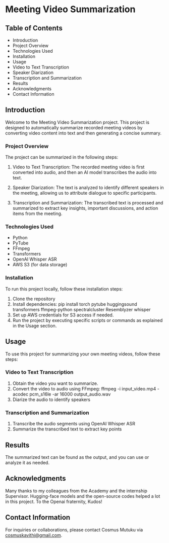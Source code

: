 # Meeting Video Summarization

## Table of Contents
- Introduction
- Project Overview
- Technologies Used
- Installation
- Usage
- Video to Text Transcription
- Speaker Diarization
- Transcription and Summarization
- Results
- Acknowledgments
- Contact Information

## Introduction
Welcome to the Meeting Video Summarization project. This project is designed to automatically summarize recorded meeting videos by converting video content into text and then generating a concise summary.

### Project Overview
The project can be summarized in the following steps:

1. Video to Text Transcription: The recorded meeting video is first converted into audio, and then an AI model transcribes the audio into text.

2. Speaker Diarization: The text is analyzed to identify different speakers in the meeting, allowing us to attribute dialogue to specific participants.

3. Transcription and Summarization: The transcribed text is processed and summarized to extract key insights, important discussions, and action items from the meeting.

### Technologies Used
- Python
- PyTube
- FFmpeg
- Transformers
- OpenAI Whisper ASR
- AWS S3 (for data storage)

### Installation
To run this project locally, follow these installation steps:

1. Clone the repository
2. Install dependencies: pip install torch pytube huggingsound transformers ffmpeg-python spectralcluster Resemblyzer whisper
3. Set up AWS credentials for S3 access if needed.
4. Run the project by executing specific scripts or commands as explained in the Usage section.

## Usage
To use this project for summarizing your own meeting videos, follow these steps:

### Video to Text Transcription
1. Obtain the video you want to summarize.
2. Convert the video to audio using FFmpeg: ffmpeg -i input_video.mp4 -acodec pcm_s16le -ar 16000 output_audio.wav
3. Diarize the audio to identify speakers

### Transcription and Summarization
1. Transcribe the audio segments using OpenAI Whisper ASR
2. Summarize the transcribed text to extract key points

## Results
The summarized text can be found as the output, and you can use or analyze it as needed.

## Acknowledgments
Many thanks to my colleagues from the Academy and the internship Supervisor.
Hugging-face models and the open-source codes helped a lot in this project. To the Openai fraternity, Kudos!

## Contact Information
For inquiries or collaborations, please contact Cosmus Mutuku via cosmuskavithi@gmail.com.
